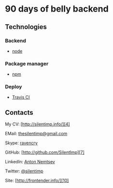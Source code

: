 # 90 days of belly backend

## Technologies

### Backend

* [node][1]

### Package manager

* [npm][2]

### Deploy

* [Travis CI][3]

## Contacts

My CV: [http://silentimp.info/][4]

EMail:  [thesilentimp@gmail.com][5]

Skype:  [ravencry][6]

GitHub: [http://github.com/SilentImp][7]

LinkedIn: [Anton Nemtsev][8]

Twitter:  [@silentimp][9]

Site: [http://frontender.info/][10]


[1]: https://nodejs.org/
[2]: https://www.npmjs.com/
[3]: https://travis-ci.org/
[4]: http://silentimp.info/
[5]: mailto:thesilentimp@gmail.com
[6]: skype:ravencry?call
[7]: http://github.com/SilentImp
[8]: http://ua.linkedin.com/pub/anton-nemtsev/3/b1/592/
[9]: http://twitter.com/silentimp
[10]: http://frontender.info/
